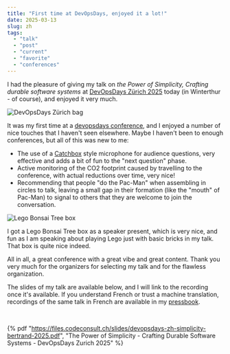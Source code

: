 ```yaml
---
title: "First time at DevOpsDays, enjoyed it a lot!"
date: 2025-03-13
slug: zh
tags: 
  - "talk"
  - "post"
  - "current"
  - "favorite"
  - "conferences"
---
```


I had the pleasure of giving my talk on
_the Power of Simplicity, Crafting durable software systems_ at 
[DevOpsDays Zürich 2025](https://www.devopsdays.ch/) today (in Winterthur - of course), 
and enjoyed it very much.

<!-- excerpt -->

<img alt="DevOpsDays Zürich bag" src="/assets/images/devops-days-zh-bag.webp" class="image-float-right-30pct">

It was my first time at a [devopsdays conference](https://devopsdays.org/), and I enjoyed 
a number of nice touches that I haven't seen elsewhere. Maybe I haven't been to enough
conferences, but all of this was new to me:

- The use of a [Catchbox](https://catchbox.com/) style microphone for audience questions, very effective and adds a bit of fun to the "next question" phase.
- Active monitoring of the CO2 footprint caused by travelling to the conference, with actual reductions over time, very nice!
- Recommending that people "do the Pac-Man" when assembling in circles to talk, leaving a small gap in their formation (like the "mouth" of Pac-Man) to signal to others that they are welcome to join the conversation.

<img alt="Lego Bonsai Tree box" src="/assets/images/lego-bonsai-tree.webp" class="image-float-right-30pct">

I got a Lego Bonsai Tree box as a speaker present, which is very nice, and fun as
I am speaking about playing Lego just with basic bricks in my talk. That box is quite nice indeed.

All in all, a great conference with a great vibe and great content. Thank you very much for the 
organizers for selecting my talk and for the flawless organization.

The slides of my talk are available below, and I will link to the recording once it's available.
If you understand French or trust a machine translation, recordings of the same talk in French
are available in my [pressbook](/pressbook).

<br class="float-clear"/>

{% pdf
"https://files.codeconsult.ch/slides/devopsdays-zh-simplicity-bertrand-2025.pdf",
"The Power of Simplicity - Crafting Durable Software Systems - DevOpsDays Zurich 2025"
%}
